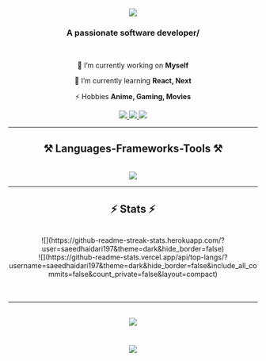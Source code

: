 

<h1 align="center">
    <img src="https://readme-typing-svg.herokuapp.com/?font=Righteous&size=35&center=true&vCenter=true&width=500&height=70&duration=4000&lines=Hey!+👋;+I'm+Ahmad+Saeed;" />
</h1>

<h3 align="center">A passionate software developer/</h3>

<br/>

<div align="center">
 
 🔭 I’m currently working on **Myself**
 
 🌱 I’m currently learning **React, Next**

⚡ Hobbies **Anime, Gaming, Movies**

 </div>
 
<div align="center"> 
  <a href="mailto:saeedhaidari197@gmail.com">
    <img src="https://img.shields.io/badge/Gmail-333333?style=for-the-badge&logo=gmail&logoColor=red" />
  </a>
  <a href="https://af.linkedin.com/in/ahmad-saeed-haidari-8851a6250" target="_blank">
    <img src="https://img.shields.io/badge/LinkedIn-0077B5?style=for-the-badge&logo=linkedin&logoColor=white" target="_blank" />
  </a>
  <a href="" target="_blank">
     <img src="https://img.shields.io/badge/Portfolio-FF5722?style=for-the-badge&logo=todoist&logoColor=white" target="_blank" />
  </a>
</div>

 <hr/>
 
<h2 align="center">⚒️ Languages-Frameworks-Tools ⚒️</h2>
<br/>
<div align="center">
    <!--
    <img src="https://skillicons.dev/icons?i=react,bootstrap,mui,html,css,vscode,github,figma,tailwind,git,r" />
    <img src="https://skillicons.dev/icons?i=nodejs,python,javascript,typescript,express,firebase,mongodb,c,java,nextjs,mysql,flask" /><br>
</div>
-->
<img src="https://skillicons.dev/icons?i=html,css,vscode,github,tailwind," />
<br/>

<hr/>

<h2 align="center">⚡ Stats ⚡</h2>
<br>
<div align=center>
<!--   <img width=390 src="https://github-readme-streak-stats.herokuapp.com/?user=saeedhaidari197&count_private=true&theme=react&border=false" alt="streak stats"/>
        <img width=390 src="https://github-readme-stats.vercel.app/api?username=saeedhaidari197&count_private=true&show_icons=true&theme=react&rank_icon=github&border=false" alt="readme stats" />
  <br/>
  <img width=325 align="center" src="https://github-readme-stats.vercel.app/api/top-langs/?username=saeedhaidari197&hide=HTML&langs_count=8&layout=compact&theme=react&border_radius=10&size_weight=0.5&count_weight=0.5&exclude_repo=github-readme-stats" alt="top langs" /> -->
![](https://github-readme-streak-stats.herokuapp.com/?user=saeedhaidari197&theme=dark&hide_border=false)<br/>
![](https://github-readme-stats.vercel.app/api/top-langs/?username=saeedhaidari197&theme=dark&hide_border=false&include_all_commits=false&count_private=false&layout=compact)
</div>

<br/>
<!--TROPHIES-->
<br/>
<hr/>
<br>

<div align="center">
    <img src="https://quotes-github-readme.vercel.app/api?type=horizontal&theme=dark" />
</div>

<h1 align="center">
    <img src="https://readme-typing-svg.herokuapp.com/?font=Righteous&size=20&center=true&vCenter=true&width=500&height=70&duration=4000&lines=Thank+You+For+VIsiting👋;+FEEL+FREE+TO+COME+BACK!;" />
</h1>

<!--
**saeedhaidari197/saeedhaidari197** is a ✨ _special_ ✨ repository because its `README.md` (this file) appears on your GitHub profile.

Here are some ideas to get you started:

- 🔭 I’m currently working on ...
- 🌱 I’m currently learning ...
- 👯 I’m looking to collaborate on ...
- 🤔 I’m looking for help with ...
- 💬 Ask me about ...
- 📫 How to reach me: ...
- 😄 Pronouns: ...
- ⚡ Fun fact: ...

<h2 align="center">🏆 GitHub Trophies 🏆</h2>
<br/>
<div align="center">
    <img src="https://github-profile-trophy.vercel.app/?username=saeedhaidari197&theme=radical&no-frame=true&no-bg=true&margin-w=4" />
</div>

-->

